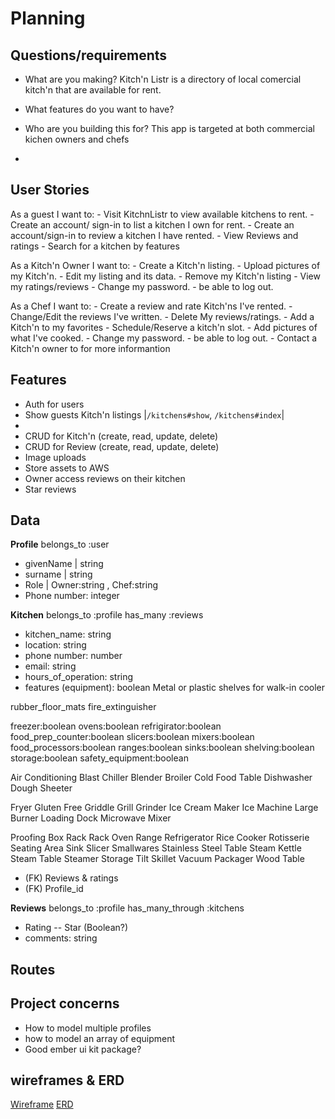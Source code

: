 # Planning

## Questions/requirements
  - What are you making?
      Kitch'n Listr is a directory of local comercial kitch'n that are available for rent.

  - What features do you want to have?
  - Who are you building this for?
      This app is targeted at both commercial kichen owners and chefs
  -

## User Stories

  As a guest I want to:
    - Visit KitchnListr to view available kitchens to rent.
    - Create an account/ sign-in to list a kitchen I own for rent.
    - Create an account/sign-in to review a kitchen I have rented.
    - View Reviews and ratings
    - Search for a kitchen by features



  As a Kitch'n Owner I want to:
    - Create a Kitch'n listing.
    - Upload pictures of my Kitch'n.
    - Edit my listing and its data.
    - Remove my Kitch'n listing
    - View my ratings/reviews
    - Change my password.
    - be able to log out.

  As a Chef I want to:
    - Create a review and rate Kitch'ns I've rented.
    - Change/Edit the reviews I've written.
    - Delete My reviews/ratings.
    - Add a Kitch'n to my favorites
    - Schedule/Reserve a kitch'n slot.
    - Add pictures of what I've cooked.
    - Change my password.
    - be able to log out.
    - Contact a Kitch'n owner to for more informantion

## Features
  - Auth for users
  - Show guests Kitch'n listings |`/kitchens#show`, `/kitchens#index`|
  -
  - CRUD for Kitch'n (create, read, update, delete)
  - CRUD for Review (create, read, update, delete)
  - Image uploads
  - Store assets to AWS
  - Owner access reviews on their kitchen
  - Star reviews

##  Data
**Profile**
belongs_to :user
  - givenName | string
  - surname | string
  - Role | Owner:string , Chef:string
  - Phone number: integer

**Kitchen**
belongs_to :profile
has_many :reviews
  - kitchen_name: string
  - location: string
  - phone number: number
  - email: string
  - hours_of_operation: string
  - features (equipment): boolean
  Metal or plastic shelves for walk-in cooler

rubber_floor_mats
fire_extinguisher

freezer:boolean ovens:boolean refrigirator:boolean food_prep_counter:boolean slicers:boolean mixers:boolean
food_processors:boolean ranges:boolean
sinks:boolean shelving:boolean storage:boolean safety_equipment:boolean


Air Conditioning
Blast Chiller
Blender
Broiler
Cold Food Table
Dishwasher
Dough Sheeter

Fryer
Gluten Free
Griddle
Grill
Grinder
Ice Cream Maker
Ice Machine
Large Burner
Loading Dock
Microwave
Mixer

Proofing Box
Rack
Rack Oven
Range
Refrigerator
Rice Cooker
Rotisserie
Seating Area
Sink
Slicer
Smallwares
Stainless Steel Table
Steam Kettle
Steam Table
Steamer
Storage
Tilt Skillet
Vacuum Packager
Wood Table

  - (FK) Reviews & ratings
  - (FK) Profile_id

**Reviews**
belongs_to :profile
has_many_through :kitchens
  - Rating -- Star (Boolean?)
  - comments: string

## Routes


## Project concerns
  - How to model multiple profiles
  - how to model an array of equipment
  - Good ember ui kit package?


  ## wireframes & ERD
  [Wireframe](http://i.imgur.com/LtFxIoYl.jpg)
  [ERD](http://i.imgur.com/S6ZmKxPl.jpg)
